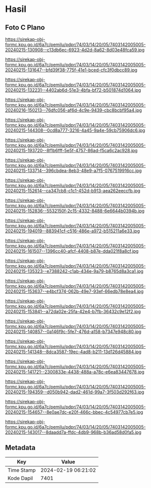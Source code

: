 # Hasil

## Foto C Plano

https://sirekap-obj-formc.kpu.go.id/6a7c/pemilu/pdpr/74/03/14/20/05/7403142005005-20240215-130908--c13db6ec-6923-4d2d-8a62-8d03e48fca59.jpg

https://sirekap-obj-formc.kpu.go.id/6a7c/pemilu/pdpr/74/03/14/20/05/7403142005005-20240215-131647--bfd39f38-775f-41e1-bced-cfc3f0dbcc89.jpg

https://sirekap-obj-formc.kpu.go.id/6a7c/pemilu/pdpr/74/03/14/20/05/7403142005005-20240215-132231--4402ab6d-51e3-4bfa-bf72-b501874d1064.jpg

https://sirekap-obj-formc.kpu.go.id/6a7c/pemilu/pdpr/74/03/14/20/05/7403142005005-20240216-150213--76dfc056-af6d-4c9e-9439-cbc8bcbf95a4.jpg

https://sirekap-obj-formc.kpu.go.id/6a7c/pemilu/pdpr/74/03/14/20/05/7403142005005-20240215-144308--0cd8a777-3216-4a45-9a4e-59cb75906dc6.jpg

https://sirekap-obj-formc.kpu.go.id/6a7c/pemilu/pdpr/74/03/14/20/05/7403142005005-20240215-193720--8f1b6fff-5e5f-4757-86ad-f5ca6c2ac928.jpg

https://sirekap-obj-formc.kpu.go.id/6a7c/pemilu/pdpr/74/03/14/20/05/7403142005005-20240215-133714--396cbdea-8eb3-48e9-a7f5-0767519916cc.jpg

https://sirekap-obj-formc.kpu.go.id/6a7c/pemilu/pdpr/74/03/14/20/05/7403142005005-20240215-152614--ca347cb8-c1c1-452d-b913-aea262eeccfb.jpg

https://sirekap-obj-formc.kpu.go.id/6a7c/pemilu/pdpr/74/03/14/20/05/7403142005005-20240215-152836--5532150f-2c15-4332-8488-6e6644b0394b.jpg

https://sirekap-obj-formc.kpu.go.id/6a7c/pemilu/pdpr/74/03/14/20/05/7403142005005-20240215-194019--883941cf-c516-486e-a972-b515211a6e33.jpg

https://sirekap-obj-formc.kpu.go.id/6a7c/pemilu/pdpr/74/03/14/20/05/7403142005005-20240215-161507--1396cc40-afcf-4408-b87e-dda021f8a8cf.jpg

https://sirekap-obj-formc.kpu.go.id/6a7c/pemilu/pdpr/74/03/14/20/05/7403142005005-20240215-135323--e7388242-c1ab-434e-9a79-b8765d8a3ca1.jpg

https://sirekap-obj-formc.kpu.go.id/6a7c/pemilu/pdpr/74/03/14/20/05/7403142005005-20240215-153637--e4bcf374-062b-49e7-93ef-66edb78e8ea4.jpg

https://sirekap-obj-formc.kpu.go.id/6a7c/pemilu/pdpr/74/03/14/20/05/7403142005005-20240215-153841--a72da02e-25fa-42e4-b7fb-36432c9e12f2.jpg

https://sirekap-obj-formc.kpu.go.id/6a7c/pemilu/pdpr/74/03/14/20/05/7403142005005-20240215-140857--0a146f9c-5fe7-476d-a158-b7347e948c80.jpg

https://sirekap-obj-formc.kpu.go.id/6a7c/pemilu/pdpr/74/03/14/20/05/7403142005005-20240215-141348--8dca3587-19ec-4ad8-b211-13d126d45884.jpg

https://sirekap-obj-formc.kpu.go.id/6a7c/pemilu/pdpr/74/03/14/20/05/7403142005005-20240215-141721--2300833e-4438-488a-a78c-e6ea83447678.jpg

https://sirekap-obj-formc.kpu.go.id/6a7c/pemilu/pdpr/74/03/14/20/05/7403142005005-20240215-194359--d050b942-dad2-461d-99a7-3f503d292f63.jpg

https://sirekap-obj-formc.kpu.go.id/6a7c/pemilu/pdpr/74/03/14/20/05/7403142005005-20240215-154657--8e0ae7dc-e20f-466c-bbec-4c54977cb7e5.jpg

https://sirekap-obj-formc.kpu.go.id/6a7c/pemilu/pdpr/74/03/14/20/05/7403142005005-20240215-143017--8daadd7a-ffdc-4db9-968b-b36ad58d0fa5.jpg


## Metadata

| Key        | Value               |
| ---------- | ------------------- |
| Time Stamp | 2024-02-19 06:21:02 |
| Kode Dapil | 7401                |




